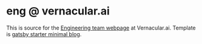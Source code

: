 # eng @ vernacular.ai

This is source for the [Engineering team webpage]() at
Vernacular.ai. Template is [gatsby starter minimal
blog](https://github.com/LekoArts/gatsby-starter-minimal-blog).
